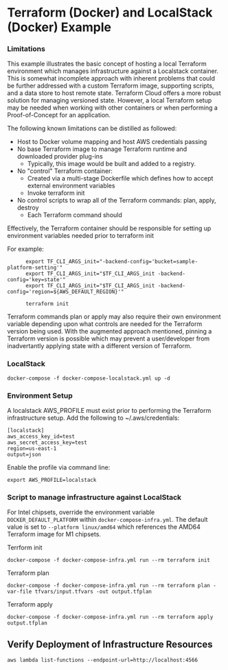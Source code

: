 # Terraform (Docker) and LocalStack (Docker) Example

### Limitations

This example illustrates the basic concept of hosting a local Terraform environment which manages infrastructure
against a Localstack container. This is somewhat incomplete approach with inherent problems that could be
further addressed with a custom Terraform image, supporting scripts, and a data store to host remote state.
Terraform Cloud offers a more robust solution for managing versioned state. However, a local Terraform
setup may be needed when working with other containers or when performing a Proof-of-Concept for an application.

The following known limitations can be distilled as followed:

* Host to Docker volume mapping and host AWS credentials passing
* No base Terraform image to manage Terraform runtime and downloaded provider plug-ins
  * Typically, this image would be built and added to a registry.
* No "control" Terraform container:
  * Created via a multi-stage Dockerfile which defines how to accept external environment variables
  * Invoke terraform init
* No control scripts to wrap all of the Terraform commands: plan, apply, destroy
  * Each Terraform command should 
    
Effectively, the Terraform container should be responsible for setting up environment variables needed prior to terraform init

For example:

          export TF_CLI_ARGS_init="-backend-config='bucket=sample-platform-setting'"
          export TF_CLI_ARGS_init="$TF_CLI_ARGS_init -backend-config='key=state'"
          export TF_CLI_ARGS_init="$TF_CLI_ARGS_init -backend-config='region=${AWS_DEFAULT_REGION}'"

          terraform init

Terraform commands plan or apply may also require their own environment variable depending
upon what controls are needed for the Terraform version being used. With the augmented approach mentioned, pinning
a Terraform version is possible which may prevent a user/developer from inadvertantly applying state with a different
version of Terraform.

### LocalStack

    docker-compose -f docker-compose-localstack.yml up -d

### Environment Setup

A localstack AWS_PROFILE must exist prior to performing the Terraform infrastructure setup. Add the following
to ~/.aws/credentials:
    
    [localstack]
    aws_access_key_id=test
    aws_secret_access_key=test
    region=us-east-1
    output=json

Enable the profile via command line:

    export AWS_PROFILE=localstack

### Script to manage infrastructure against LocalStack
For Intel chipsets, override the environment variable `DOCKER_DEFAULT_PLATFORM` within `docker-compose-infra.yml`.
The default value is set to `--platform linux/amd64` which references the AMD64 Terraform image for M1 chipsets.

Terrform init

    docker-compose -f docker-compose-infra.yml run --rm terraform init

Terraform plan 

    docker-compose -f docker-compose-infra.yml run --rm terraform plan -var-file tfvars/input.tfvars -out output.tfplan

Terraform apply 

    docker-compose -f docker-compose-infra.yml run --rm terraform apply output.tfplan


## Verify Deployment of Infrastructure Resources

    aws lambda list-functions --endpoint-url=http://localhost:4566
